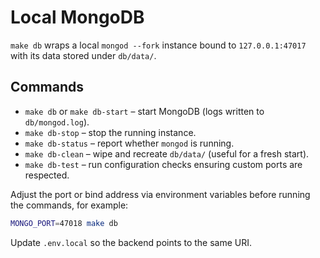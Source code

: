 # Local MongoDB

`make db` wraps a local `mongod --fork` instance bound to `127.0.0.1:47017` with its data stored under `db/data/`.

## Commands

- `make db` or `make db-start` – start MongoDB (logs written to `db/mongod.log`).
- `make db-stop` – stop the running instance.
- `make db-status` – report whether `mongod` is running.
- `make db-clean` – wipe and recreate `db/data/` (useful for a fresh start).
- `make db-test` – run configuration checks ensuring custom ports are respected.

Adjust the port or bind address via environment variables before running the commands, for example:

```bash
MONGO_PORT=47018 make db
```

Update `.env.local` so the backend points to the same URI.
